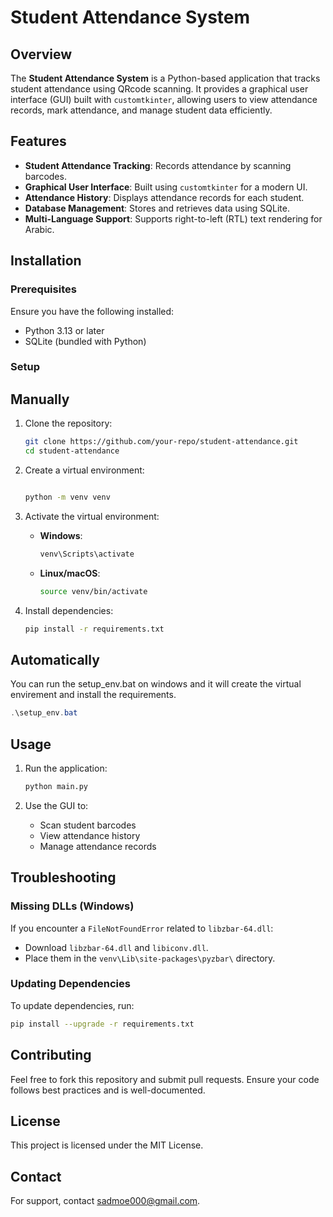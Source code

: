# Student Attendance System

## Overview

The **Student Attendance System** is a Python-based application that tracks student attendance using QRcode scanning. It provides a graphical user interface (GUI) built with `customtkinter`, allowing users to view attendance records, mark attendance, and manage student data efficiently.

## Features

- **Student Attendance Tracking**: Records attendance by scanning barcodes.
- **Graphical User Interface**: Built using `customtkinter` for a modern UI.
- **Attendance History**: Displays attendance records for each student.
- **Database Management**: Stores and retrieves data using SQLite.
- **Multi-Language Support**: Supports right-to-left (RTL) text rendering for Arabic.

## Installation

### Prerequisites

Ensure you have the following installed:

- Python 3.13 or later
- SQLite (bundled with Python)

### Setup

## Manually

1. Clone the repository:

   ```sh
   git clone https://github.com/your-repo/student-attendance.git
   cd student-attendance
   ```

2. Create a virtual environment:

   ```sh

   python -m venv venv
   ```

3. Activate the virtual environment:
   - **Windows**:

     ```powershell
     venv\Scripts\activate
     ```

   - **Linux/macOS**:

     ```sh
     source venv/bin/activate
     ```

4. Install dependencies:

   ```sh
   pip install -r requirements.txt
   ```

## Automatically

   You can run the setup_env.bat on windows and it will create the virtual envirement and install the requirements.

   ```powershell
   .\setup_env.bat
   ```

## Usage

1. Run the application:

   ```sh
   python main.py
   ```

2. Use the GUI to:
   - Scan student barcodes
   - View attendance history
   - Manage attendance records

## Troubleshooting

### Missing DLLs (Windows)

If you encounter a `FileNotFoundError` related to `libzbar-64.dll`:

- Download `libzbar-64.dll` and `libiconv.dll`.
- Place them in the `venv\Lib\site-packages\pyzbar\` directory.

### Updating Dependencies

To update dependencies, run:

```sh
pip install --upgrade -r requirements.txt
```

## Contributing

Feel free to fork this repository and submit pull requests. Ensure your code follows best practices and is well-documented.

## License

This project is licensed under the MIT License.

## Contact

For support, contact [sadmoe000@gmail.com](sadmoe000@gmail.com).

